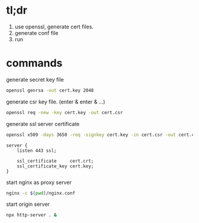 # tl;dr
1. use openssl, generate cert files.
2. generate conf file
3. run

# commands
generate secret key file
```bash
openssl genrsa -out cert.key 2048
```

generate csr key file. (enter & enter & ...)
```bash
openssl req -new -key cert.key -out cert.csr
```

generate ssl server certificate
```bash
openssl x509 -days 3650 -req -signkey cert.key -in cert.csr -out cert.crt
```

```
server {
    listen 443 ssl;

    ssl_certificate     cert.crt;
    ssl_certificate_key cert.key;
}
```

start nginx as proxy server
```bash
nginx -c $(pwd)/nginx.conf
```

start origin server
```bash
npx http-server . &
```
